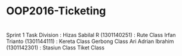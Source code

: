 # OOP2016-Ticketing
#
 Sprint 1 Task Division :
 	Hizas Sabilal R (1301140251) :
 		Rute Class
 	Irfan Trianto (1301144111) :
		Kereta Class
		Gerbong Class
	Ari Adrian Ibrahim (1301142301) :
		Stasiun Class
		Tiket Class